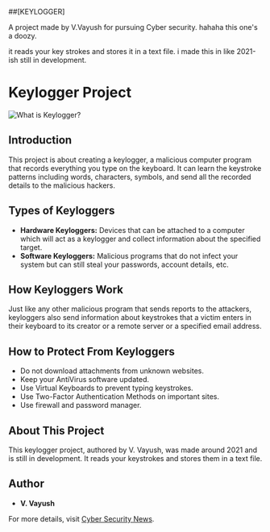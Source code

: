##[KEYLOGGER]

A project made by V.Vayush for pursuing Cyber security.
hahaha this one's a doozy.

it reads your key strokes and stores it in a text file. 
i made this in like 2021-ish
still in development.
# Keylogger Project

![What is Keylogger?](https://1.bp.blogspot.com/-cnpFOb-IZns/XcTE6a4YCjI/AAAAAAAAFTc/fRgGbYjWPCI0afvPRaug2nnFi1ycUo1PQCLcBGAsYHQ/s1600/Keylogger%2BInfographic.png)

## Introduction

This project is about creating a keylogger, a malicious computer program that records everything you type on the keyboard. It can learn the keystroke patterns including words, characters, symbols, and send all the recorded details to the malicious hackers.

## Types of Keyloggers

- **Hardware Keyloggers:** Devices that can be attached to a computer which will act as a keylogger and collect information about the specified target.
- **Software Keyloggers:** Malicious programs that do not infect your system but can still steal your passwords, account details, etc.

## How Keyloggers Work

Just like any other malicious program that sends reports to the attackers, keyloggers also send information about keystrokes that a victim enters in their keyboard to its creator or a remote server or a specified email address.

## How to Protect From Keyloggers

- Do not download attachments from unknown websites.
- Keep your AntiVirus software updated.
- Use Virtual Keyboards to prevent typing keystrokes.
- Use Two-Factor Authentication Methods on important sites.
- Use firewall and password manager.

## About This Project

This keylogger project, authored by V. Vayush, was made around 2021 and is still in development. It reads your keystrokes and stores them in a text file.

## Author

- **V. Vayush**

For more details, visit [Cyber Security News](https://cybersecuritynews.com/keylogger/).

